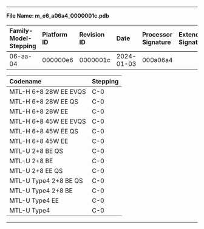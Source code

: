 ___  
**File Name: m_e6_a06a4_0000001c.pdb**  
  
 | Family-Model-Stepping | Platform ID | Revision ID | Date | Processor Signature | Extended Signature |  
 | :--------------------- | :----------- | :----------- | :---- | :------------------- | :------------------ |  
 | 06-aa-04 | 000000e6 | 0000001c | 2024-01-03 | 000a06a4 |  |  
  
 | Codename | Stepping |  
 | :--- | :--- |  
 | MTL-H 6+8 28W EE EVQS | C-0 |  
 | MTL-H 6+8 28W EE QS | C-0 |  
 | MTL-H 6+8 28W EE | C-0 |  
 | MTL-H 6+8 45W EE EVQS | C-0 |  
 | MTL-H 6+8 45W EE QS | C-0 |  
 | MTL-H 6+8 45W EE | C-0 |  
 | MTL-U 2+8 BE QS | C-0 |  
 | MTL-U 2+8 BE | C-0 |  
 | MTL-U 2+8 EE QS | C-0 |  
 | MTL-U Type4 2+8 BE QS | C-0 |  
 | MTL-U Type4 2+8 BE | C-0 |  
 | MTL-U Type4 EE | C-0 |  
 | MTL-U Type4 | C-0 |  
  
___  

